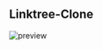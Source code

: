 ## Linktree-Clone

![preview](https://github.com/skikda-itech/Linktree-Clone/assets/78268011/b5900ce3-6b09-4fe1-b863-7cb4a76aae4e)
